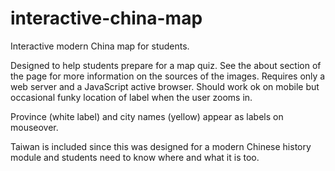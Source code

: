 # interactive-china-map
 Interactive modern China map for students.

Designed to help students prepare for a map quiz. See the about section of the page for more information on the sources of the images. Requires only a web server and a JavaScript active browser. Should work ok on mobile but occasional funky location of label when the user zooms in. 

Province (white label) and city names (yellow) appear as labels on mouseover. 

Taiwan is included since this was designed for a modern Chinese history module and students need to know where and what it is too. 